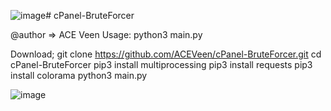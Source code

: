 ![image](https://github.com/ACEVeen/cPanel-BruteForcer/assets/136830329/3c3447f8-ab82-45ac-b7eb-057036a83b05)# cPanel-BruteForcer

@author => ACE Veen
Usage: python3 main.py <URL> <USERNAME> <WORDLIST> <THREADS>

Download;
  git clone https://github.com/ACEVeen/cPanel-BruteForcer.git
  cd cPanel-BruteForcer
  pip3 install multiprocessing
  pip3 install requests
  pip3 install colorama
  python3 main.py

![image](https://github.com/ACEVeen/cPanel-BruteForcer/assets/136830329/b7d4d6a6-ddf9-401c-b4ff-08fefd1fc23c)
